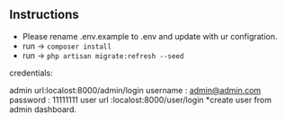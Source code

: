 ## Instructions
- Please rename .env.example to .env and update with ur configration.
- run -> `composer install`
- run -> `php artisan migrate:refresh --seed`

credentials:

admin url:localost:8000/admin/login
    username : admin@admin.com
    password : 11111111
user url :localost:8000/user/login
     *create user from admin dashboard.